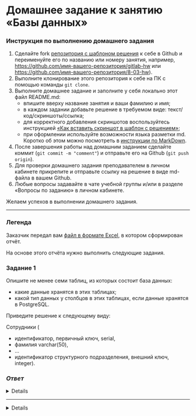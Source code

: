 # Домашнее задание к занятию «Базы данных»

### Инструкция по выполнению домашнего задания

1. Сделайте fork [репозитория c шаблоном решения](https://github.com/netology-code/sys-pattern-homework) к себе в Github и переименуйте его по названию или номеру занятия, например, https://github.com/имя-вашего-репозитория/gitlab-hw или https://github.com/имя-вашего-репозитория/8-03-hw).
2. Выполните клонирование этого репозитория к себе на ПК с помощью команды `git clone`.
3. Выполните домашнее задание и заполните у себя локально этот файл README.md:
   - впишите вверху название занятия и ваши фамилию и имя;
   - в каждом задании добавьте решение в требуемом виде: текст/код/скриншоты/ссылка;
   - для корректного добавления скриншотов воспользуйтесь инструкцией [«Как вставить скриншот в шаблон с решением»](https://github.com/netology-code/sys-pattern-homework/blob/main/screen-instruction.md);
   - при оформлении используйте возможности языка разметки md. Коротко об этом можно посмотреть в [инструкции по MarkDown](https://github.com/netology-code/sys-pattern-homework/blob/main/md-instruction.md).
4. После завершения работы над домашним заданием сделайте коммит (`git commit -m "comment"`) и отправьте его на Github (`git push origin`).
5. Для проверки домашнего задания преподавателем в личном кабинете прикрепите и отправьте ссылку на решение в виде md-файла в вашем Github.
6. Любые вопросы задавайте в чате учебной группы и/или в разделе «Вопросы по заданию» в личном кабинете.

Желаем успехов в выполнении домашнего задания.

---
### Легенда

Заказчик передал вам [файл в формате Excel](https://github.com/netology-code/sdb-homeworks/blob/main/resources/hw-12-1.xlsx), в котором сформирован отчёт. 

На основе этого отчёта нужно выполнить следующие задания.

### Задание 1

Опишите не менее семи таблиц, из которых состоит база данных:

- какие данные хранятся в этих таблицах;
- какой тип данных у столбцов в этих таблицах, если данные хранятся в PostgreSQL.

Приведите решение к следующему виду:

Сотрудники (

- идентификатор, первичный ключ, serial,
- фамилия varchar(50),
- ...
- идентификатор структурного подразделения, внешний ключ, integer).

### *Ответ*

<details>

*1. Сотрудники*
   - Идентификатор (первичный ключ serial),
   - Фамилия, Имя, Отчество, varchar(100),
   - Дата приема на работу (Date),
   - Оклад (Decimal),
   - Должность, varchar(100), должность_id,
   - Тип подразделения, varchar(50), код_подразделения_id,
   - Структурное подразделение, varchar(50), код_структурного_поразделения_id,
   - Филиал (название_города_id),
   - проект, varchar(50), (проект_id)

*2. Должность*
   - Идентификатор (первичный ключ serial),
   - Должность, varchar(100)
   - Идентификатор_сотрудника_id

*3. Код подразделения*
   - Идентификатор (первичный ключ serial),
   - Тип подразделения, varchar(100)

*4. Код структурного поразделения*
   - Идентификатор (первичный ключ serial),
   - Наименование структурного подразделения, varchar(100)

*5.  Филиал*
   - Идентификатор (первичный ключ serial),
   - Полный адрес филиала, varchar(255)

*6. Проект*
   - Идентификатор (первичный ключ serial),
   - Наазвание проекта, varchar(100)
   - Идентификатор_сотрудника_id

*7. Назначение на проект*
   - Идентификатор_проекта_id
   - Идентификатор_сотрудника_id

</details>

---

<details>

## Дополнительные задания (со звёздочкой*)
Эти задания дополнительные, то есть не обязательные к выполнению, и никак не повлияют на получение вами зачёта по этому домашнему заданию. Вы можете их выполнить, если хотите глубже шире разобраться в материале.


### Задание 2*

Перечислите, какие, на ваш взгляд, в этой денормализованной таблице встречаются функциональные зависимости и какие правила вывода нужно применить, чтобы нормализовать данные.

</details>
